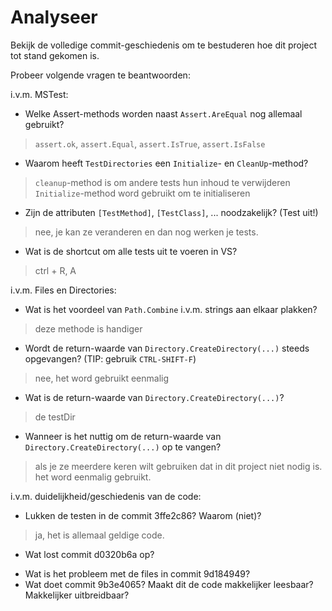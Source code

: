 # Analyseer

Bekijk de volledige commit-geschiedenis om te bestuderen hoe dit project tot stand gekomen is.

Probeer volgende vragen te beantwoorden:

i.v.m. MSTest:

- Welke Assert-methods worden naast `Assert.AreEqual` nog allemaal gebruikt?

> `assert.ok`, `assert.Equal`, `assert.IsTrue`, `assert.IsFalse` 

- Waarom heeft `TestDirectories` een `Initialize`- en `CleanUp`-method?

> `cleanup`-method is om andere tests hun inhoud te verwijderen
> `Initialize`-method word gebruikt om te initialiseren

- Zijn de attributen `[TestMethod]`, `[TestClass]`, ... noodzakelijk? (Test uit!)

> nee, je kan ze veranderen en dan nog werken je tests.

- Wat is de shortcut om alle tests uit te voeren in VS?

> ctrl + R, A

i.v.m. Files en Directories:

- Wat is het voordeel van `Path.Combine` i.v.m. strings aan elkaar plakken?

> deze methode is handiger

- Wordt de return-waarde van `Directory.CreateDirectory(...)` steeds opgevangen? (TIP: gebruik `CTRL-SHIFT-F`)

> nee, het word gebruikt eenmalig

- Wat is de return-waarde van `Directory.CreateDirectory(...)`?

> de testDir

- Wanneer is het nuttig om de return-waarde van `Directory.CreateDirectory(...)` op te vangen?

> als je ze meerdere keren wilt gebruiken dat in dit project niet nodig is. het word eenmalig gebruikt.


i.v.m. duidelijkheid/geschiedenis van de code:

- Lukken de testen in de commit 3ffe2c86? Waarom (niet)?

> ja, het is allemaal geldige code.

- Wat lost commit d0320b6a op?

> 

- Wat is het probleem met de files in commit 9d184949?
- Wat doet commit 9b3e4065? Maakt dit de code makkelijker leesbaar? Makkelijker uitbreidbaar?


